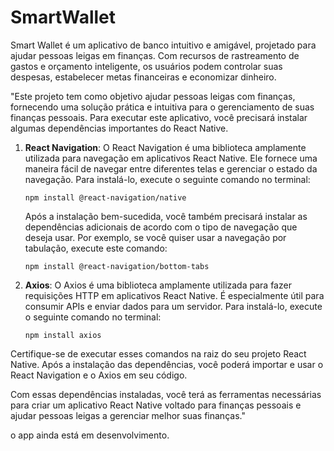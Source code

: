 # SmartWallet
Smart Wallet é um aplicativo de banco intuitivo e amigável, projetado para ajudar pessoas leigas em finanças. Com recursos de rastreamento de gastos e orçamento inteligente, os usuários podem controlar suas despesas, estabelecer metas financeiras e economizar dinheiro.

"Este projeto tem como objetivo ajudar pessoas leigas com finanças, fornecendo uma solução prática e intuitiva para o gerenciamento de suas finanças pessoais. Para executar este aplicativo, você precisará instalar algumas dependências importantes do React Native.

1. **React Navigation**:
   O React Navigation é uma biblioteca amplamente utilizada para navegação em aplicativos React Native. Ele fornece uma maneira fácil de navegar entre diferentes telas e gerenciar o estado da navegação. Para instalá-lo, execute o seguinte comando no terminal:

   ```
   npm install @react-navigation/native
   ```

   Após a instalação bem-sucedida, você também precisará instalar as dependências adicionais de acordo com o tipo de navegação que deseja usar. Por exemplo, se você quiser usar a navegação por tabulação, execute este comando:

   ```
   npm install @react-navigation/bottom-tabs
   ```

2. **Axios**:
   O Axios é uma biblioteca amplamente utilizada para fazer requisições HTTP em aplicativos React Native. É especialmente útil para consumir APIs e enviar dados para um servidor. Para instalá-lo, execute o seguinte comando no terminal:

   ```
   npm install axios
   ```

Certifique-se de executar esses comandos na raiz do seu projeto React Native. Após a instalação das dependências, você poderá importar e usar o React Navigation e o Axios em seu código.

Com essas dependências instaladas, você terá as ferramentas necessárias para criar um aplicativo React Native voltado para finanças pessoais e ajudar pessoas leigas a gerenciar melhor suas finanças."

o app ainda está em desenvolvimento.
